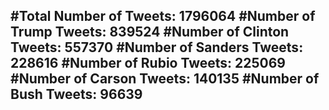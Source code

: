 #Total Number of Tweets: 1796064 
#Number of Trump Tweets: 839524
#Number of Clinton Tweets: 557370
#Number of Sanders Tweets: 228616
#Number of Rubio Tweets: 225069
#Number of Carson Tweets: 140135
#Number of Bush Tweets: 96639
---
